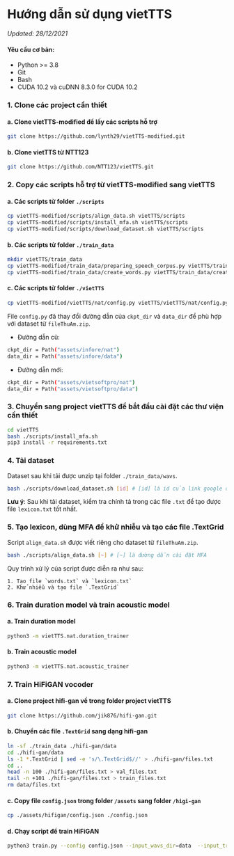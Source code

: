 # Hướng dẫn sử dụng vietTTS
*Updated: 28/12/2021*

#### Yêu cầu cơ bản:
- Python >= 3.8
- Git
- Bash
- CUDA 10.2 và cuDNN 8.3.0 for CUDA 10.2

### 1. Clone các project cần thiết
#### a. Clone vietTTS-modified để lấy các scripts hỗ trợ
```sh
git clone https://github.com/lynth29/vietTTS-modified.git
```
#### b. Clone vietTTS từ NTT123
```sh
git clone https://github.com/NTT123/vietTTS.git
```
### 2. Copy các scripts hỗ trợ từ vietTTS-modified sang vietTTS
#### a. Các scripts từ folder `./scripts`
```sh
cp vietTTS-modified/scripts/align_data.sh vietTTS/scripts
cp vietTTS-modified/scripts/install_mfa.sh vietTTS/scripts
cp vietTTS-modified/scripts/download_dataset.sh vietTTS/scripts
```
#### b. Các scripts từ folder `./train_data`
```sh
mkdir vietTTS/train_data
cp vietTTS-modified/train_data/preparing_speech_corpus.py vietTTS/train_data/preparing_speech_corpus.py
cp vietTTS-modified/train_data/create_words.py vietTTS/train_data/create_words.py
```
#### c. Các scripts từ folder `./vietTTS`
```sh
cp vietTTS-modified/vietTTS/nat/config.py vietTTS/vietTTS/nat/config.py
```
File `config.py` đã thay đổi đường dẫn của `ckpt_dir` và `data_dir` để phù hợp với dataset từ `fileThuAm.zip`.
- Đường dẫn cũ:
```sh
ckpt_dir = Path("assets/infore/nat")
data_dir = Path("assets/infore/data")
```
- Đường dẫn mới:
```sh
ckpt_dir = Path("assets/vietsoftpro/nat")
data_dir = Path("assets/vietsoftpro/data")
```

### 3. Chuyển sang project vietTTS để bắt đầu cài đặt các thư viện cần thiết
```sh
cd vietTTS
bash ./scripts/install_mfa.sh
pip3 install -r requirements.txt
```
### 4. Tải dataset
Dataset sau khi tải được unzip tại folder `./train_data/wavs`.
```sh
bash ./scripts/download_dataset.sh [id] # [id] là id của link google drive
```
**Lưu ý**: Sau khi tải dataset, kiểm tra chính tả trong các file `.txt` để tạo được file `lexicon.txt` tốt nhất.
### 5. Tạo lexicon, dùng MFA để khử nhiễu và tạo các file .TextGrid
Script `align_data.sh` được viết riêng cho dataset từ `fileThuAm.zip`.
```sh
bash ./scripts/align_data.sh [~] # [~] là đường dẫn cài đặt MFA
```
Quy trình xử lý của script được diễn ra như sau:
```flow
1. Tạo file `words.txt` và `lexicon.txt`
2. Khử nhiễu và tạo file `.TextGrid`
```
### 6. Train duration model và train acoustic model
#### a. Train duration model
```sh
python3 -m vietTTS.nat.duration_trainer
```
#### b. Train acoustic model
```sh
python3 -m vietTTS.nat.acoustic_trainer
```
### 7. Train HiFiGAN vocoder
#### a. Clone project hifi-gan về trong folder project vietTTS
```sh
git clone https://github.com/jik876/hifi-gan.git
```
#### b. Chuyển các file `.TextGrid` sang dạng hifi-gan
```sh
ln -sf ./train_data ./hifi-gan/data
cd ./hifi-gan/data
ls -1 *.TextGrid | sed -e 's/\.TextGrid$//' > ./hifi-gan/files.txt
cd ..
head -n 100 ./hifi-gan/files.txt > val_files.txt
tail -n +101 ./hifi-gan/files.txt > train_files.txt
rm data/files.txt
```
#### c. Copy file `config.json` trong folder `/assets` sang folder `/higi-gan`
```sh
cp ./assets/hifigan/config.json ./config.json
```
#### d. Chạy script để train HiFiGAN
```sh
python3 train.py --config config.json --input_wavs_dir=data  --input_training_file=train_files.txt  --input_validation_file=val_files.txt
```
